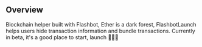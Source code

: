 ## Overview
Blockchain helper built with Flashbot, Ether is a dark forest, FlashbotLaunch helps users hide transaction information and bundle transactions. Currently in beta, it's a good place to start, launch 🚀🚀🚀
